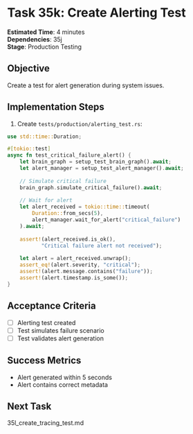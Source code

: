 # Task 35k: Create Alerting Test

**Estimated Time**: 4 minutes  
**Dependencies**: 35j  
**Stage**: Production Testing  

## Objective
Create a test for alert generation during system issues.

## Implementation Steps

1. Create `tests/production/alerting_test.rs`:
```rust
use std::time::Duration;

#[tokio::test]
async fn test_critical_failure_alert() {
    let brain_graph = setup_test_brain_graph().await;
    let alert_manager = setup_test_alert_manager().await;
    
    // Simulate critical failure
    brain_graph.simulate_critical_failure().await;
    
    // Wait for alert
    let alert_received = tokio::time::timeout(
        Duration::from_secs(5),
        alert_manager.wait_for_alert("critical_failure")
    ).await;
    
    assert!(alert_received.is_ok(),
           "Critical failure alert not received");
    
    let alert = alert_received.unwrap();
    assert_eq!(alert.severity, "critical");
    assert!(alert.message.contains("failure"));
    assert!(alert.timestamp.is_some());
}
```

## Acceptance Criteria
- [ ] Alerting test created
- [ ] Test simulates failure scenario
- [ ] Test validates alert generation

## Success Metrics
- Alert generated within 5 seconds
- Alert contains correct metadata

## Next Task
35l_create_tracing_test.md